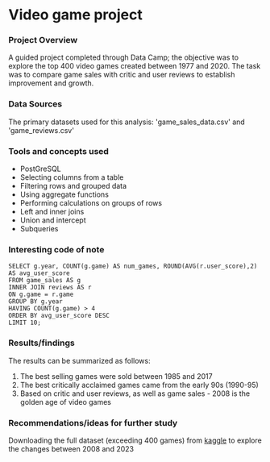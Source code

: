 # Video game project

### Project Overview
A guided project completed through Data Camp; the objective was to explore the top 400 video games created between 1977 and 2020. The task was to compare game sales with critic and user reviews to establish improvement and growth.

### Data Sources
The primary datasets used for this analysis: 'game_sales_data.csv' and 'game_reviews.csv'

### Tools and concepts used
- PostGreSQL
- Selecting columns from a table
- Filtering rows and grouped data
- Using aggregate functions
- Performing calculations on groups of rows
- Left and inner joins
- Union and intercept
- Subqueries

### Interesting code of note
```PostGreSQL:
SELECT g.year, COUNT(g.game) AS num_games, ROUND(AVG(r.user_score),2) AS avg_user_score
FROM game_sales AS g
INNER JOIN reviews AS r
ON g.game = r.game
GROUP BY g.year
HAVING COUNT(g.game) > 4
ORDER BY avg_user_score DESC
LIMIT 10;
```

### Results/findings
The results can be summarized as follows:
1. The best selling games were sold between 1985 and 2017
2. The best critically acclaimed games came from the early 90s (1990-95)
3. Based on critic and user reviews, as well as game sales - 2008 is the golden age of video games

### Recommendations/ideas for further study
Downloading the full dataset (exceeding 400 games) from [kaggle](https://kaggle.com) to explore the changes between 2008 and 2023
